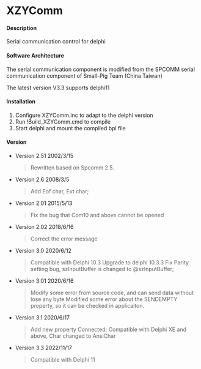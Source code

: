 # XZYComm

#### Description
Serial communication control for delphi

#### Software Architecture
The serial communication component is modified from the SPCOMM serial communication component of Small-Pig Team (China Taiwan)

The latest version V3.3 supports delphi11

#### Installation

1. Configure XZYComm.inc to adapt to the delphi version
2. Run !Build_XZYComm.cmd to compile
3. Start delphi and mount the compiled bpl file

#### Version
  - Version 2.51 2002/3/15
    > Rewritten based on Spcomm 2.5.
  - Version 2.6 2008/3/5
    > Add Eof char, Evt char;
  - Version 2.01 2015/5/13
    > Fix the bug that Com10 and above cannot be opened
  - Version 2.02 2018/6/16
    > Correct the error message
  - Version 3.0 2020/6/12
    > Compatible with Delphi 10.3
    > Upgrade to delphi 10.3.3
    > Fix Parity setting bug, szInputBuffer is changed to @szInputBuffer;
  - Version 3.01 2020/6/16
    > Modify some error from source code, and can send data without
    > lose any byte.Modified some error about the SENDEMPTY property,
    > so it can be checked in applicaiton.
  - Version 3.1 2020/6/17
    > Add new property Connected;
    > Compatible with Delphi XE and above, Char changed to AnsiChar
  - Version 3.3 2022/11/17
    > Compatible with Delphi 11